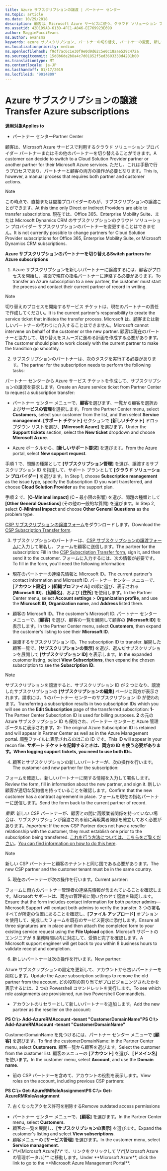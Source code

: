 ```yaml
---
title: Azure サブスクリプションの譲渡 | パートナー センター
ms.topic: article
ms.date: 10/29/2018
description: 顧客は、Microsoft Azure サービスに使う、クラウド ソリューション プロバイダー プログラムのパートナーを変更できます。 ただし、これは手動で行うプロセスであり、パートナーと顧客の両方の操作が必要となります。
ms.assetid: 42D1D9AB-613D-4FC1-A846-EE769923E699
author: MaggiePucciEvans
ms.author: evansma
keywords: azure サブスクリプション, パートナーの切り替え, パートナーの変更, 新しいパートナーの獲得, 別のパートナー
ms.localizationpriority: medium
ms.openlocfilehash: f9df7ac6c1e30f9e0d9d62c5e0c18aae529c472a
ms.sourcegitcommit: 15d8b6de2b8a4c7d01852f5ed3603338d4281b00
ms.translationtype: MT
ms.contentlocale: ja-JP
ms.lasthandoff: 01/17/2019
ms.locfileid: "9014809"
---
```

# <a name="transfer-azure-subscriptions"></a><span data-ttu-id="7ceac-105">Azure サブスクリプションの譲渡</span><span class="sxs-lookup"><span data-stu-id="7ceac-105">Transfer Azure subscriptions</span></span> 

**<span data-ttu-id="7ceac-106">適用対象</span><span class="sxs-lookup"><span data-stu-id="7ceac-106">Applies to</span></span>**

-  <span data-ttu-id="7ceac-107">パートナー センター</span><span class="sxs-lookup"><span data-stu-id="7ceac-107">Partner Center</span></span>

<span data-ttu-id="7ceac-108">顧客は、Microsoft Azure サービスで利用するクラウド ソリューション プロバイダー パートナーまたはその他のパートナーを切り替えることができます。</span><span class="sxs-lookup"><span data-stu-id="7ceac-108">A customer can decide to switch to a Cloud Solution Provider partner or another partner for their Microsoft Azure services.</span></span> <span data-ttu-id="7ceac-109">ただし、これは手動で行うプロセスであり、パートナーと顧客の両方の操作が必要となります。</span><span class="sxs-lookup"><span data-stu-id="7ceac-109">This is, however, a manual process that requires both partner and customer actions.</span></span>

>[!Note]  
><span data-ttu-id="7ceac-110">この時点で、直接または間接プロバイダーのみが、サブスクリプションの譲渡ことができます。</span><span class="sxs-lookup"><span data-stu-id="7ceac-110">At this time only Direct or Indirect Providers are able to transfer subscriptions.</span></span>
><span data-ttu-id="7ceac-111">現在では、Office 365、Enterprise Mobility Suite、または Microsoft Dynamics CRM のサブスクリプションのクラウド ソリューション プロバイダー サブスクリプションのパートナーを変更することはできません。</span><span class="sxs-lookup"><span data-stu-id="7ceac-111">It is not currently possible to change partners for Cloud Solution Provider subscriptions for Office 365, Enterprise Mobility Suite, or Microsoft Dynamics CRM subscriptions.</span></span>



**<span data-ttu-id="7ceac-112">Azure サブスクリプションのパートナーを切り替える</span><span class="sxs-lookup"><span data-stu-id="7ceac-112">Switch partners for Azure subscriptions</span></span>**

1. <span data-ttu-id="7ceac-113">Azure サブスクリプションを新しいパートナーに譲渡するには、顧客がプロセスを開始し、書面で現在の指名パートナーに連絡する必要があります。</span><span class="sxs-lookup"><span data-stu-id="7ceac-113">To transfer an Azure subscription to a new partner, the customer must start the process and contact their current partner of record in writing.</span></span> 
>[!Note]
><span data-ttu-id="7ceac-114">切り替えのプロセスを開始するサービス チケットは、現在のパートナーの責任で作成してください。</span><span class="sxs-lookup"><span data-stu-id="7ceac-114">It is the current partner's responsibility to create the service ticket that initiates the transfer process.</span></span> <span data-ttu-id="7ceac-115">Microsoft は、顧客または新しいパートナーの代わりに介入することはできません。</span><span class="sxs-lookup"><span data-stu-id="7ceac-115">Microsoft cannot intervene on behalf of the customer or the new partner.</span></span> <span data-ttu-id="7ceac-116">顧客は現在のパートナーと協力して、切り替えをスムーズに進める計画を作成する必要があります。</span><span class="sxs-lookup"><span data-stu-id="7ceac-116">The customer should plan to work closely with the current partner to make the transition go smoothly.</span></span>

2. <span data-ttu-id="7ceac-117">サブスクリプションのパートナーは、次のタスクを実行する必要があります。</span><span class="sxs-lookup"><span data-stu-id="7ceac-117">The partner for the subscription needs to perform the following tasks:</span></span>

<span data-ttu-id="7ceac-118">パートナー センターから Azure サービス チケットを作成して、サブスクリプションの譲渡を要求します。</span><span class="sxs-lookup"><span data-stu-id="7ceac-118">Create an Azure service ticket from Partner Center to request a subscription transfer:</span></span>
-   <span data-ttu-id="7ceac-119">パートナー センター メニューで、**顧客**を選びます、一覧から顧客を選択および**サービスの管理**を選択します。</span><span class="sxs-lookup"><span data-stu-id="7ceac-119">From the Partner Center menu, select **Customers**, select your customer from the list, and then select **Service management**.</span></span> <span data-ttu-id="7ceac-120">**[サポート チケット]** セクションで **[新しいチケット]** ドロップダウン リストを選び、**[Microsoft Azure]** を選びます。</span><span class="sxs-lookup"><span data-stu-id="7ceac-120">Under the **Support tickets** section, select the **New ticket** dropdown and choose **Microsoft Azure**.</span></span>

-   <span data-ttu-id="7ceac-121">Azure ポータルから、**[新しいサポート要求]** を選びます。</span><span class="sxs-lookup"><span data-stu-id="7ceac-121">From the Azure portal, select **New support request**.</span></span>

<span data-ttu-id="7ceac-122">手順 1 で、問題の種類として **[サブスクリプション管理]** を選び、譲渡するサブスクリプション ID を指定して、サポート プランとして **[クラウド ソリューション プロバイダー]** を選びます。</span><span class="sxs-lookup"><span data-stu-id="7ceac-122">In Step 1, choose **Subscription management** as the issue type, specify the Subscription ID you want transferred, and choose **Cloud Solution Provider** as the support plan.</span></span>

<span data-ttu-id="7ceac-123">手順 2 で、**[C–Minimal impact]** (C – 最小限の影響) を選び、問題の種類として **[Other General Questions]** (その他の一般的な質問) を選びます。</span><span class="sxs-lookup"><span data-stu-id="7ceac-123">In Step 2, select **C–Minimal impact** and choose **Other General Questions** as the problem type.</span></span>

<span data-ttu-id="7ceac-124">[CSP サブスクリプションの譲渡フォーム](https://assets.windowsphone.com/5222c408-e546-4e01-b72a-2ec7d4c43d57/CSP_Subscription_Transfer_Form_Azure_InvariantCulture_Default.zip)をダウンロードします。</span><span class="sxs-lookup"><span data-stu-id="7ceac-124">Download the [CSP Subscription Transfer form](https://assets.windowsphone.com/5222c408-e546-4e01-b72a-2ec7d4c43d57/CSP_Subscription_Transfer_Form_Azure_InvariantCulture_Default.zip).</span></span>

3. <span data-ttu-id="7ceac-125">サブスクリプションのパートナーは、[CSP サブスクリプションの譲渡フォーム](https://assets.windowsphone.com/5222c408-e546-4e01-b72a-2ec7d4c43d57/CSP_Subscription_Transfer_Form_Azure_InvariantCulture_Default.zip)に入力して署名し、フォームを顧客に送信します。</span><span class="sxs-lookup"><span data-stu-id="7ceac-125">The partner for the subscription: Fill in the [CSP Subscription Transfer form](https://assets.windowsphone.com/5222c408-e546-4e01-b72a-2ec7d4c43d57/CSP_Subscription_Transfer_Form_Azure_InvariantCulture_Default.zip), sign it, and then send it to the customer.</span></span> <span data-ttu-id="7ceac-126">フォームに入力するには、次の情報が必要です。</span><span class="sxs-lookup"><span data-stu-id="7ceac-126">To fill in the form, you'll need the following information:</span></span>

- <span data-ttu-id="7ceac-127">現在のパートナーの連絡先情報と Microsoft ID。</span><span class="sxs-lookup"><span data-stu-id="7ceac-127">The current partner's contact information and Microsoft ID.</span></span> <span data-ttu-id="7ceac-128">パートナー センター メニューで、**[アカウント設定]** &gt; **[組織プロファイル]** の順に選び、表示される **[Microsoft ID]**、**[組織名]**、および **[住所]** を使用します。</span><span class="sxs-lookup"><span data-stu-id="7ceac-128">In the Partner Center menu, select **Account settings** &gt; **Organization profile**, and use the **Microsoft ID**, **Organization name**, and **Address** listed there.</span></span>

- <span data-ttu-id="7ceac-129">顧客の Microsoft ID。</span><span class="sxs-lookup"><span data-stu-id="7ceac-129">The customer's Microsoft ID.</span></span> <span data-ttu-id="7ceac-130">パートナー センター メニューで、**[顧客]** を選び、顧客の一覧を展開して顧客の **[Microsoft ID]** を表示します。</span><span class="sxs-lookup"><span data-stu-id="7ceac-130">In the Partner Center menu, select **Customers**, then expand the customer's listing to see their **Microsoft ID**.</span></span>

- <span data-ttu-id="7ceac-131">譲渡するサブスクリプション ID。</span><span class="sxs-lookup"><span data-stu-id="7ceac-131">The subscription ID to transfer.</span></span> <span data-ttu-id="7ceac-132">展開した顧客一覧で、**[サブスクリプションの表示]** を選び、選んだサブスクリプションを展開して **[サブスクリプション ID]** を表示します。</span><span class="sxs-lookup"><span data-stu-id="7ceac-132">In the expanded customer listing, select **View Subscriptions**, then expand the chosen subscription to see the **Subscription ID**.</span></span>

>[!Note]
><span data-ttu-id="7ceac-133">サブスクリプションを譲渡すると、サブスクリプション ID が 2 つになり、譲渡したサブスクリプションの **[サブスクリプションの編集]** ページに両方が表示されます。請求には、**1** のパートナー センターのサブスクリプション ID が使われます。</span><span class="sxs-lookup"><span data-stu-id="7ceac-133">Transferring a subscription results in two subscription IDs which you will see on the **Edit Subscription** page of the transferred subscription: **1**- The Partner Center Subscription ID is used for billing purposes.</span></span> 
<span data-ttu-id="7ceac-134">**2** の元の Azure サブスクリプション ID も保持され、パートナー センターと Azure 管理ポータルに表示されます。</span><span class="sxs-lookup"><span data-stu-id="7ceac-134">**2**-  The original Azure Subscription ID is retained and will appear in Partner Center as well as in the Azure Management portal.</span></span> <span data-ttu-id="7ceac-135">調整ファイルに表示されるのはこの ID です。</span><span class="sxs-lookup"><span data-stu-id="7ceac-135">This ID will appear in your recon file.</span></span>  **<span data-ttu-id="7ceac-136">サポート チケットを記録するときは、両方の ID を使う必要があります。</span><span class="sxs-lookup"><span data-stu-id="7ceac-136">When logging support tickets, you need to use both IDs.</span></span>**

4. <span data-ttu-id="7ceac-137">顧客とサブスクリプションの新しいパートナーが、次の操作を行います。</span><span class="sxs-lookup"><span data-stu-id="7ceac-137">The customer and new partner for the subscription:</span></span>

<span data-ttu-id="7ceac-138">フォームを確認し、新しいパートナーに関する情報を入力して署名します。</span><span class="sxs-lookup"><span data-stu-id="7ceac-138">Review the form, fill in information about the new partner, and sign it.</span></span> <span data-ttu-id="7ceac-139">新しい顧客が適切な契約書を持っていることを確認します。</span><span class="sxs-lookup"><span data-stu-id="7ceac-139">Confirm that the new customer has a contract agreement in place.</span></span> <span data-ttu-id="7ceac-140">フォームを現在の指名パートナーに送信します。</span><span class="sxs-lookup"><span data-stu-id="7ceac-140">Send the form back to the current partner of record.</span></span>

<span data-ttu-id="7ceac-141">*重要*: 新しい CSP パートナーが、顧客との間に再販業者関係を持っていない場合は、サブスクリプションが譲渡される前に再販業者関係を確立しておく必要があります。</span><span class="sxs-lookup"><span data-stu-id="7ceac-141">*Important*: If the new CSP Partner does not have a reseller relationship with the customer, they must establish one prior to the subscription being transferred.</span></span> <span data-ttu-id="7ceac-142">[これを行う方法については、こちらをご覧ください](request-a-relationship-with-a-customer.md)。</span><span class="sxs-lookup"><span data-stu-id="7ceac-142">[You can find information on how to do this here](request-a-relationship-with-a-customer.md).</span></span>

>[!Note]
><span data-ttu-id="7ceac-143">新しい CSP パートナーと顧客のテナントと同じ国である必要があります。</span><span class="sxs-lookup"><span data-stu-id="7ceac-143">The new CSP partner and the customer tenant must be in the same country.</span></span> 

5. <span data-ttu-id="7ceac-144">現在のパートナーが次の操作を行います。</span><span class="sxs-lookup"><span data-stu-id="7ceac-144">Current partner:</span></span>

<span data-ttu-id="7ceac-145">フォームに両方のパートナー管理者の連絡先情報が含まれていることを確認します。Microsoft サポートは、両方の管理者に問い合わせて譲渡を確認します。</span><span class="sxs-lookup"><span data-stu-id="7ceac-145">Ensure that the form includes contact information for both partner admins—Microsoft Support will contact both admins to verify the transfer.</span></span> <span data-ttu-id="7ceac-146">3 つの署名すべてが所定の位置にあることを確認し、**[ファイル アップロード]** オプションを使用して、完成したフォームを既存のサービス要求に添付します。</span><span class="sxs-lookup"><span data-stu-id="7ceac-146">Ensure all three signatures are in place and then attach the completed form to your existing service request using the **File Upload** option.</span></span> <span data-ttu-id="7ceac-147">Microsoft サポートのエンジニアが 8 業務時間以内に対応して、受領と完了を確認します。</span><span class="sxs-lookup"><span data-stu-id="7ceac-147">A Microsoft support engineer will get back to you within 8 business hours to validate receipt and completion.</span></span>

6. <span data-ttu-id="7ceac-148">新しいパートナーは次の操作を行います。</span><span class="sxs-lookup"><span data-stu-id="7ceac-148">New partner:</span></span>

<span data-ttu-id="7ceac-149">Azure サブスクリプションの設定を更新して、アカウントから古いパートナーを削除します。</span><span class="sxs-lookup"><span data-stu-id="7ceac-149">Update the Azure subscription settings to remove the old partner from the account.</span></span> <span data-ttu-id="7ceac-150">どの役割の割り当てがプロビジョニングされたかを表示するには、2 つの Powershell コマンドレットを実行します。</span><span class="sxs-lookup"><span data-stu-id="7ceac-150">To see which role assignments are provisioned, run two Powershell Commandlets.</span></span>

-   <span data-ttu-id="7ceac-151">アカウントのリセラーとして新しいパートナーを追加します。</span><span class="sxs-lookup"><span data-stu-id="7ceac-151">Add the new partner as the reseller on the account:</span></span>

**<span data-ttu-id="7ceac-152">PS C:\\&gt; Add-AzureRMAccount -tenant "CustomerDomainName"</span><span class="sxs-lookup"><span data-stu-id="7ceac-152">PS C:\\&gt; Add-AzureRMAccount -tenant "CustomerDomainName"</span></span>**

<span data-ttu-id="7ceac-153">CustomerDomainName を見つけるには、パートナー センター メニューで **[顧客]** を選びます。</span><span class="sxs-lookup"><span data-stu-id="7ceac-153">To find the customerDomainName: in the Partner Center menu, select **Customers**.</span></span> <span data-ttu-id="7ceac-154">顧客一覧から顧客を選びます。</span><span class="sxs-lookup"><span data-stu-id="7ceac-154">Select the customer from the customer list.</span></span> <span data-ttu-id="7ceac-155">顧客のメニューの **[アカウント]** を選び、**[ドメイン名]** を使います。</span><span class="sxs-lookup"><span data-stu-id="7ceac-155">In the customer menu, select **Account**, and use the **Domain name**.</span></span>

-   <span data-ttu-id="7ceac-156">前の CSP パートナーを含めて、アカウントの役割を表示します。</span><span class="sxs-lookup"><span data-stu-id="7ceac-156">View roles on the account, including previous CSP partners:</span></span>

**<span data-ttu-id="7ceac-157">PS C:\\&gt; Get-AzureRMRoleAssignment</span><span class="sxs-lookup"><span data-stu-id="7ceac-157">PS C:\\&gt; Get-AzureRMRoleAssignment</span></span>**

7. <span data-ttu-id="7ceac-158">古くなったアクセス許可を削除する</span><span class="sxs-lookup"><span data-stu-id="7ceac-158">Remove outdated access permissions</span></span>

-  <span data-ttu-id="7ceac-159">パートナー センター メニューで、**[顧客]** を選びます。</span><span class="sxs-lookup"><span data-stu-id="7ceac-159">In the Partner Center menu, select **Customers**.</span></span> 
-  <span data-ttu-id="7ceac-160">顧客の一覧を展開し、**[サブスクリプションの表示]** を選びます。</span><span class="sxs-lookup"><span data-stu-id="7ceac-160">Expand the customer's listing and select **View subscriptions**.</span></span> 
-  <span data-ttu-id="7ceac-161">顧客メニューの **[サービス管理]** を選びます。</span><span class="sxs-lookup"><span data-stu-id="7ceac-161">In the customer menu, select **Service management**.</span></span> 
-  <span data-ttu-id="7ceac-162">
          \*\*[Microsoft Azure]\*\* で、リンクをクリックして \*\*[Microsoft Azure の管理ポータル]** に移動します。</span><span class="sxs-lookup"><span data-stu-id="7ceac-162">Under **Microsoft Azure**, click the link to go to the **Microsoft Azure Management Portal**.</span></span>

 

 



